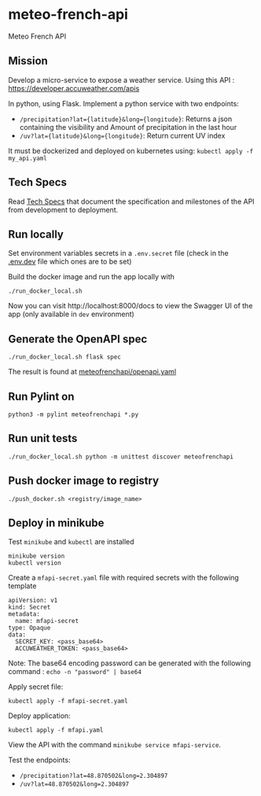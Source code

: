 # meteo-french-api
Meteo French API

## Mission

Develop a micro-service to expose a weather service.
Using this API : https://developer.accuweather.com/apis

In python, using Flask. 
Implement a python service with two endpoints:
* `/precipitation?lat={latitude}&long={longitude}`:
Returns a json containing the visibility and Amount of precipitation in the last hour
* `/uv?lat={latitude}&long={longitude}`:
Return current UV index

It must be dockerized and deployed on kubernetes using: `kubectl apply -f my_api.yaml`

## Tech Specs

Read [Tech Specs](TECHSPECS.md) that document the specification and milestones of the API from development to deployment.

## Run locally

Set environment variables secrets in a `.env.secret` file (check in the [.env.dev](.env.dev) file which ones are to be set)

Build the docker image and run the app locally with
```
./run_docker_local.sh
```

Now you can visit http://localhost:8000/docs to view the Swagger UI of the app (only available in `dev` environment)

## Generate the OpenAPI spec

```
./run_docker_local.sh flask spec
```

The result is found at [meteofrenchapi/openapi.yaml](./meteofrenchapi/openapi.yaml)

## Run Pylint on 

```
python3 -m pylint meteofrenchapi *.py
```

## Run unit tests

```
./run_docker_local.sh python -m unittest discover meteofrenchapi
```

## Push docker image to registry

```
./push_docker.sh <registry/image_name>
```

## Deploy in minikube

Test `minikube` and `kubectl` are installed
```
minikube version
kubectl version
```

Create a `mfapi-secret.yaml` file with required secrets with the following template
```
apiVersion: v1
kind: Secret
metadata:
  name: mfapi-secret
type: Opaque
data:
  SECRET_KEY: <pass_base64>
  ACCUWEATHER_TOKEN: <pass_base64>
```

Note: The base64 encoding password can be generated with the following command : `echo -n "password" | base64`

Apply secret file:
```
kubectl apply -f mfapi-secret.yaml
```

Deploy application:
```
kubectl apply -f mfapi.yaml
```

View the API with the command `minikube service mfapi-service`.

Test the endpoints:
* `/precipitation?lat=48.870502&long=2.304897`
* `/uv?lat=48.870502&long=2.304897`
